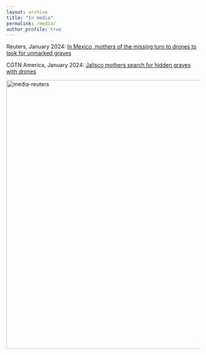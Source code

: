 ```yaml
---
layout: archive
title: "In media"
permalink: /media/
author_profile: true
---
```


Reuters, January 2024: [In Mexico, mothers of the missing turn to drones to look for unmarked graves](https://www.reuters.com/world/americas/mexico-mothers-missing-turn-drones-look-unmarked-graves-2024-01-26/)

CGTN America, January 2024: [Jalisco mothers search for hidden graves with drones](https://twitter.com/cgtnamerica/status/1751362286118150555)

<img width="700" alt="media-reuters" src="https://github.com/FOUND-project/found-project.github.io/assets/168593479/01445c38-8b19-486a-b29d-7c403d13774d">
